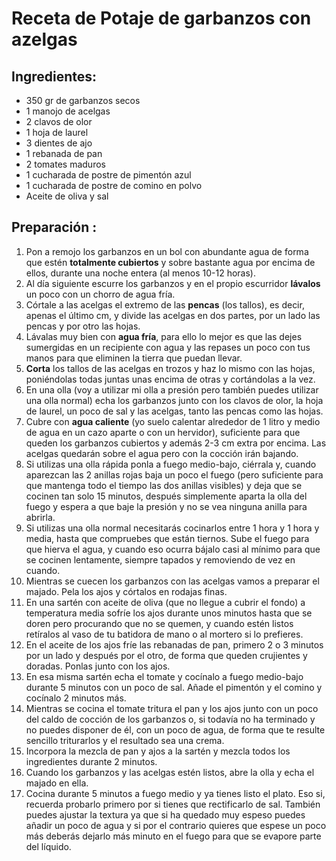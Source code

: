 # Receta de Potaje de garbanzos con azelgas

## Ingredientes:

- 350 gr de garbanzos secos
- 1 manojo de acelgas
- 2 clavos de olor
- 1 hoja de laurel
- 3 dientes de ajo
- 1 rebanada de pan
- 2 tomates maduros
- 1 cucharada de postre de pimentón azul
- 1 cucharada de postre de comino en polvo
- Aceite de oliva y sal

## Preparación :

1. Pon a remojo los garbanzos en un bol con abundante agua de forma que estén **totalmente cubiertos** y sobre bastante agua por encima de ellos, durante una noche entera (al menos 10-12 horas).
2. Al día siguiente escurre los garbanzos y en el propio escurridor **lávalos** un poco con un chorro de agua fría.
3. Córtale a las acelgas el extremo de las **pencas** (los tallos), es decir, apenas el último cm, y divide las acelgas en dos partes, por un lado las pencas y por otro las hojas.
4. Lávalas muy bien con **agua fría**, para ello lo mejor es que las dejes sumergidas en un recipiente con agua y las repases un poco con tus manos para que eliminen la tierra que puedan llevar.
5. **Corta** los tallos de las acelgas en trozos y haz lo mismo con las hojas, poniéndolas todas juntas unas encima de otras y cortándolas a la vez.
6. En una olla (voy a utilizar mi olla a presión pero también puedes utilizar una olla normal) echa los garbanzos junto con los clavos de olor, la hoja de laurel, un poco de sal y las acelgas, tanto las pencas como las hojas.
7. Cubre con **agua caliente** (yo suelo calentar alrededor de 1 litro y medio de agua en un cazo aparte o con un hervidor), suficiente para que queden los garbanzos cubiertos y además 2-3 cm extra por encima. Las acelgas quedarán sobre el agua pero con la cocción irán bajando.
8. Si utilizas una olla rápida ponla a fuego medio-bajo, ciérrala y, cuando aparezcan las 2 anillas rojas baja un poco el fuego (pero suficiente para que mantenga todo el tiempo las dos anillas visibles) y deja que se cocinen tan solo 15 minutos, después simplemente aparta la olla del fuego y espera a que baje la presión y no se vea ninguna anilla para abrirla.
9. Si utilizas una olla normal necesitarás cocinarlos entre 1 hora y 1 hora y media, hasta que compruebes que están tiernos. Sube el fuego para que hierva el agua, y cuando eso ocurra bájalo casi al mínimo para que se cocinen lentamente, siempre tapados y removiendo de vez en cuando.
10. Mientras se cuecen los garbanzos con las acelgas vamos a preparar el majado. Pela los ajos y córtalos en rodajas finas.
11. En una sartén con aceite de oliva (que no llegue a cubrir el fondo) a temperatura media sofríe los ajos durante unos minutos hasta que se doren pero procurando que no se quemen, y cuando estén listos retíralos al vaso de tu batidora de mano o al mortero si lo prefieres.
12. En el aceite de los ajos fríe las rebanadas de pan, primero 2 o 3 minutos por un lado y después por el otro, de forma que queden crujientes y doradas. Ponlas junto con los ajos.
13. En esa misma sartén echa el tomate y cocínalo a fuego medio-bajo durante 5 minutos con un poco de sal. Añade el pimentón y el comino y cocínalo 2 minutos más.
14. Mientras se cocina el tomate tritura el pan y los ajos junto con un poco del caldo de cocción de los garbanzos o, si todavía no ha terminado y no puedes disponer de él, con un poco de agua, de forma que te resulte sencillo triturarlos y el resultado sea una crema.
15. Incorpora la mezcla de pan y ajos a la sartén y mezcla todos los ingredientes durante 2 minutos.
16. Cuando los garbanzos y las acelgas estén listos, abre la olla y echa el majado en ella.
17. Cocina durante 5 minutos a fuego medio y ya tienes listo el plato. Eso si, recuerda probarlo primero por si tienes que rectificarlo de sal. También puedes ajustar la textura ya que si ha quedado muy espeso puedes añadir un poco de agua y si por el contrario quieres que espese un poco más deberás dejarlo más minuto en el fuego para que se evapore parte del líquido.

